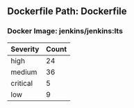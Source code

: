 ## Dockerfile Path: Dockerfile

### Docker Image: jenkins/jenkins:lts
| Severity | Count |
|----------|-------|
| high | 24 |
| medium | 36 |
| critical | 5 |
| low | 9 |
